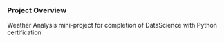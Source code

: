 ### Project Overview

 Weather Analysis mini-project for completion of DataScience with Python certification


